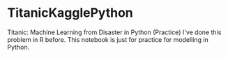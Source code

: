 # TitanicKagglePython

Titanic: Machine Learning from Disaster in Python (Practice)
I've done this problem in R before. This notebook is just for practice for modelling in Python.

